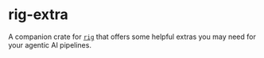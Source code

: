 # rig-extra
A companion crate for [`rig`](https://github.com/0xPlaygrounds/rig) that offers some helpful extras you may need for your agentic AI pipelines.
